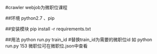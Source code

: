 #crawler
webjob为微职位课程

##环境
python2.7 、pip

##安装模块
pip install -r requirements.txt

##用法
python run.py train_id  #替换train_id为需要的微职位id
如 python run.py 153
微职位可在微职位.json中查看

